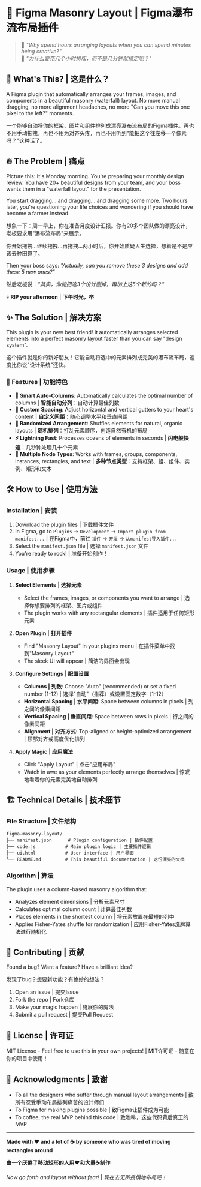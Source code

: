 # 🧱 Figma Masonry Layout | Figma瀑布流布局插件

> 📑 *"Why spend hours arranging layouts when you can spend minutes being creative?"*  
> 📑 *"为什么要花几个小时排版，而不是几分钟就搞定呢？"*

## 🎯 What's This? | 这是什么？

A Figma plugin that automatically arranges your frames, images, and components in a beautiful masonry (waterfall) layout. No more manual dragging, no more alignment headaches, no more "Can you move this one pixel to the left?" moments.

一个能够自动将你的框架、图片和组件排列成漂亮瀑布流布局的Figma插件。再也不用手动拖拽，再也不用为对齐头疼，再也不用听到"能把这个往左移一个像素吗？"这种话了。

## 🔥 The Problem | 痛点

Picture this: It's Monday morning. You're preparing your monthly design review. You have 20+ beautiful designs from your team, and your boss wants them in a "waterfall layout" for the presentation. 

You start dragging... and dragging... and dragging some more. Two hours later, you're questioning your life choices and wondering if you should have become a farmer instead.

想象一下：周一早上，你在准备月度设计汇报。你有20多个团队做的漂亮设计，老板要求用"瀑布流布局"来展示。

你开始拖拽...继续拖拽...再拖拽...两小时后，你开始质疑人生选择，想着是不是应该去种田算了。

Then your boss says: *"Actually, can you remove these 3 designs and add these 5 new ones?"*

然后老板说：*"其实，你能把这3个设计删掉，再加上这5个新的吗？"*

💀 **RIP your afternoon** | **下午时光，卒**

## ✨ The Solution | 解决方案

This plugin is your new best friend! It automatically arranges selected elements into a perfect masonry layout faster than you can say "design system".

这个插件就是你的新好朋友！它能自动将选中的元素排列成完美的瀑布流布局，速度比你说"设计系统"还快。

### 🚀 Features | 功能特色

- **🤖 Smart Auto-Columns**: Automatically calculates the optimal number of columns | **智能自动分列**：自动计算最佳列数
- **📏 Custom Spacing**: Adjust horizontal and vertical gutters to your heart's content | **自定义间距**：随心调整水平和垂直间距
- **🎲 Randomized Arrangement**: Shuffles elements for natural, organic layouts | **随机排列**：打乱元素顺序，创造自然有机的布局
- **⚡ Lightning Fast**: Processes dozens of elements in seconds | **闪电般快速**：几秒钟处理几十个元素
- **🎨 Multiple Node Types**: Works with frames, groups, components, instances, rectangles, and text | **多种节点类型**：支持框架、组、组件、实例、矩形和文本

## 🛠️ How to Use | 使用方法

### Installation | 安装

1. Download the plugin files | 下载插件文件
2. In Figma, go to `Plugins` → `Development` → `Import plugin from manifest...` | 在Figma中，前往 `插件` → `开发` → `从manifest导入插件...`
3. Select the `manifest.json` file | 选择 `manifest.json` 文件
4. You're ready to rock! | 准备开始创作！

### Usage | 使用步骤

1. **Select Elements** | **选择元素**
   - Select the frames, images, or components you want to arrange | 选择你想要排列的框架、图片或组件
   - The plugin works with any rectangular elements | 插件适用于任何矩形元素

2. **Open Plugin** | **打开插件**
   - Find "Masonry Layout" in your plugins menu | 在插件菜单中找到"Masonry Layout"
   - The sleek UI will appear | 简洁的界面会出现

3. **Configure Settings** | **配置设置**
   - **Columns | 列数**: Choose "Auto" (recommended) or set a fixed number (1-12) | 选择"自动"（推荐）或设置固定数字（1-12）
   - **Horizontal Spacing | 水平间距**: Space between columns in pixels | 列之间的像素间距
   - **Vertical Spacing | 垂直间距**: Space between rows in pixels | 行之间的像素间距
   - **Alignment | 对齐方式**: Top-aligned or height-optimized arrangement | 顶部对齐或高度优化排列

4. **Apply Magic** | **应用魔法**
   - Click "Apply Layout" | 点击"应用布局"
   - Watch in awe as your elements perfectly arrange themselves | 惊叹地看着你的元素完美地自动排列

## 🏗️ Technical Details | 技术细节

### File Structure | 文件结构
```
figma-masonry-layout/
├── manifest.json      # Plugin configuration | 插件配置
├── code.js           # Main plugin logic | 主要插件逻辑
├── ui.html           # User interface | 用户界面
└── README.md         # This beautiful documentation | 这份漂亮的文档
```

### Algorithm | 算法
The plugin uses a column-based masonry algorithm that:
- Analyzes element dimensions | 分析元素尺寸
- Calculates optimal column count | 计算最佳列数
- Places elements in the shortest column | 将元素放置在最短的列中
- Applies Fisher-Yates shuffle for randomization | 应用Fisher-Yates洗牌算法进行随机化

## 🤝 Contributing | 贡献

Found a bug? Want a feature? Have a brilliant idea? 

发现了bug？想要新功能？有绝妙的想法？

1. Open an issue | 提交Issue
2. Fork the repo | Fork仓库
3. Make your magic happen | 施展你的魔法
4. Submit a pull request | 提交Pull Request

## 📜 License | 许可证

MIT License - Feel free to use this in your own projects! | MIT许可证 - 随意在你的项目中使用！

## 🙏 Acknowledgments | 致谢

- To all the designers who suffer through manual layout arrangements | 致所有忍受手动布局排列痛苦的设计师们
- To Figma for making plugins possible | 致Figma让插件成为可能
- To coffee, the real MVP behind this code | 致咖啡，这些代码背后真正的MVP

---

**Made with ❤️ and a lot of ☕ by someone who was tired of moving rectangles around**

**由一个厌倦了移动矩形的人用❤️和大量☕制作**

*Now go forth and layout without fear!* | *现在去无所畏惧地布局吧！*